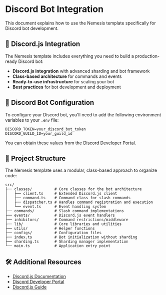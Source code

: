 # Discord Bot Integration

This document explains how to use the Nemesis template specifically for Discord bot development.

## 🤖 Discord.js Integration

The Nemesis template includes everything you need to build a production-ready Discord bot:

- **Discord.js integration** with advanced sharding and bot framework
- **Class-based architecture** for commands and events
- **Ready-to-use infrastructure** for scaling your bot
- **Best practices** for bot development and deployment

## 🔧 Discord Bot Configuration

To configure your Discord bot, you'll need to add the following environment variables to your `.env` file:

```
DISCORD_TOKEN=your_discord_bot_token
DISCORD_GUILD_ID=your_guild_id
```

You can obtain these values from the [Discord Developer Portal](https://discord.com/developers/applications).

## 🧱 Project Structure

The Nemesis template uses a modular, class-based approach to organize code:

```
src/
├── classes/          # Core classes for the bot architecture
│   ├── client.ts     # Extended Discord.js client
│   ├── command.ts    # Command class for slash commands
│   ├── dispatcher.ts # Handles command registration and execution
│   └── event.ts      # Event handling system
├── commands/         # Slash command implementations
├── events/           # Discord.js event handlers
├── inhibitors/       # Command restrictions/middleware
├── lib/              # Core libraries and utilities
├── utils/            # Helper functions
├── configs/          # Configuration files
├── index.ts          # Bot initialization without sharding
├── sharding.ts       # Sharding manager implementation
└── main.ts           # Application entry point
```

## 🛠️ Additional Resources

- [Discord.js Documentation](https://discord.js.org/#/docs)
- [Discord Developer Portal](https://discord.com/developers/docs)
- [Discord.js Guide](https://discordjs.guide/)
